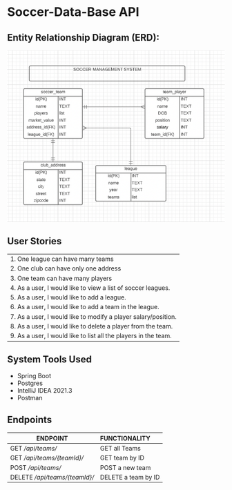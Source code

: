 # Soccer-Data-Base API
## Entity Relationship Diagram (ERD):

![ERD.png](images/ERD.png)

## User Stories

| |
| --- |
|1. One league can have many teams
|2. One club can have only one address
|3. One team can have many players
|4. As a user, I would like to view a list of soccer leagues.
|5. As a user, I would like to add a league.
|6. As a user, I would like to add a team in the league.
|7. As a user, I would like to modify a player salary/position.
|8. As a user, I would like to delete a player from the team.
|9. As a user, I would like to list all the players in the team.

## System Tools Used

- Spring Boot
- Postgres
- IntelliJ IDEA 2021.3
- Postman

## Endpoints

| ENDPOINT | FUNCTIONALITY |
| --- | :--- |
| GET _/api/teams/_ | GET all Teams
| GET _/api/teams/{teamId}/_ | GET team by ID
| POST _/api/teams/_ | POST a new team
| DELETE _/api/teams/{teamId}/_ | DELETE a team by ID